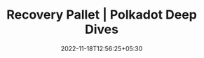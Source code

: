 ---
title: "Recovery Pallet | Polkadot Deep Dives"
description: "High level description of the Recovery pallet"
date: 2022-11-18T12:56:25+05:30
weight: 160
externalLink: https://www.youtube.com/watch?v=_wU5nfmYBkY
---